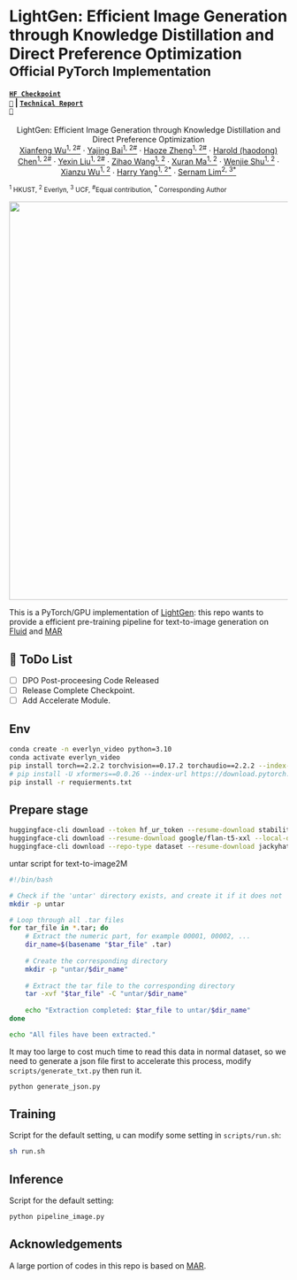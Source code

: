 # LightGen: Efficient Image Generation through Knowledge Distillation and Direct Preference Optimization <br><sub>Official PyTorch Implementation</sub>

#### [<code>HF Checkpoint 🚀</code>](https://huggingface.co/Beckham808/LightGen) | [<code>Technical Report 📝</code>](http://arxiv.org/abs/)  

  <p align="center">
    LightGen: Efficient Image Generation through Knowledge Distillation and Direct Preference Optimization
    <br />
    <a href="https://maradona10wxf.github.io/">Xianfeng Wu<sup>1, 2</sup><sup>#</sup></a>
    ·
    <a href="https://scholar.google.com/citations?user=0bmTpcAAAAAJ&hl=en&oi=ao">Yajing Bai<sup>1, 2</sup><sup>#</sup></a>
    ·
    <a href="https://sairlab.org/haozez/">Haoze Zheng<sup>1, 2</sup><sup>#</sup></a>
    ·
    <a href="https://haroldchen19.github.io/">Harold (haodong) Chen<sup>1, 2</sup><sup>#</sup></a>
    ·
    <a href="https://scholar.google.com/citations?user=Y8zBpcoAAAAJ&hl=zh-CN">Yexin Liu<sup>1, 2</sup><sup>#</sup></a>
    ·
    <a href="https://scholar.google.com/citations?user=UhFbFCMAAAAJ&hl=en">Zihao Wang<sup>1, 2</sup></a>
    ·
    <a href="">Xuran Ma<sup>1, 2</sup></a>
    ·
    <a href="https://scholar.google.cz/citations?user=bM_lvLAAAAAJ&hl=zh-CN">Wenjie Shu<sup>1, 2</sup></a>
    ·
    <a href="">Xianzu Wu<sup>1, 2</sup></a>
    ·
    <a href="https://leehomyc.github.io/">Harry Yang<sup>1, 2</sup><sup>*</sup></a>
    ·
    <a href="https://scholar.google.com/citations?user=HX0BfLYAAAAJ&hl=en">Sernam Lim<sup>2, 3</sup><sup>*</sup></a>
    <br />
    <p> <sub><sup>1</sup> HKUST, <sup>2</sup> Everlyn, <sup>3</sup> UCF, <sup>#</sup>Equal contribution, <sup>*</sup> Corresponding Author</sub></p>
  </p>

<p align="center">
  <img src="demo/demo.png" width="720">
</p>

This is a PyTorch/GPU implementation of [LightGen](https://arxiv.org/pdf/):
this repo wants to provide a efficient pre-training pipeline for text-to-image generation on [Fluid](https://arxiv.org/pdf/2410.13863) and [MAR](https://github.com/LTH14/mar)

## 🦉 ToDo List

- [ ] DPO Post-proceesing Code Released 
- [ ] Release Complete Checkpoint.
- [ ] Add Accelerate Module.

## Env

```bash
conda create -n everlyn_video python=3.10
conda activate everlyn_video
pip install torch==2.2.2 torchvision==0.17.2 torchaudio==2.2.2 --index-url https://download.pytorch.org/whl/cu121
# pip install -U xformers==0.0.26 --index-url https://download.pytorch.org/whl/cu121
pip install -r requierments.txt
```

## Prepare stage

```bash
huggingface-cli download --token hf_ur_token --resume-download stabilityai/stable-diffusion-3.5-large --local-dir stable-diffusion-3.5-large # Image VAE
huggingface-cli download --resume-download google/flan-t5-xxl --local-dir google/flan-t5-xxl # Text Encoder
huggingface-cli download --repo-type dataset --resume-download jackyhate/text-to-image-2M --local-dir text-to-image-2M # Dataset
```
untar script for text-to-image2M
```bash
#!/bin/bash

# Check if the 'untar' directory exists, and create it if it does not
mkdir -p untar

# Loop through all .tar files
for tar_file in *.tar; do
    # Extract the numeric part, for example 00001, 00002, ...
    dir_name=$(basename "$tar_file" .tar)
    
    # Create the corresponding directory
    mkdir -p "untar/$dir_name"
    
    # Extract the tar file to the corresponding directory
    tar -xvf "$tar_file" -C "untar/$dir_name"
    
    echo "Extraction completed: $tar_file to untar/$dir_name"
done

echo "All files have been extracted."
```
It may too large to cost much time to read this data in normal dataset, so we need to generate a json file first 
to accelerate this process, modify `scripts/generate_txt.py` then run it.

```bash
python generate_json.py
```

## Training
Script for the default setting, u can modify some setting in `scripts/run.sh`:
```bash
sh run.sh
```
<!-- `diffusion/__init__.py` maybe need reduce the time step -->

## Inference
Script for the default setting:
```bash
python pipeline_image.py
```

## Acknowledgements

A large portion of codes in this repo is based on [MAR](https://github.com/LTH14/mar).

